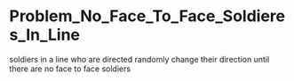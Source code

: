 # Problem_No_Face_To_Face_Soldieres_In_Line
soldiers in a line who are directed randomly change their direction until there are no face to face soldiers
